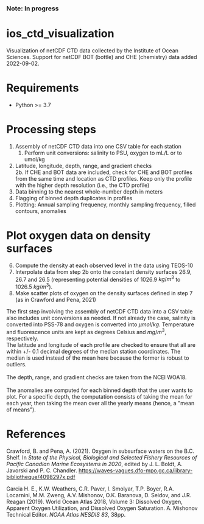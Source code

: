 ### Note: In progress

# ios_ctd_visualization
Visualization of netCDF CTD data collected by the Institute of Ocean Sciences. Support for netCDF BOT (bottle) and CHE (chemistry) data added 2022-09-02.

# Requirements
* Python >= 3.7

# Processing steps
1. Assembly of netCDF CTD data into one CSV table for each station
   1. Perform unit conversions: salinity to PSU, oxygen to mL/L or to umol/kg
2. Latitude, longitude, depth, range, and gradient checks \
   2b. If CHE and BOT data are included, check for CHE and BOT profiles from the same time and location as CTD profiles. Keep only the profile with the higher depth resolution (i.e., the CTD profile) 
3. Data binning to the nearest whole-number depth in meters
4. Flagging of binned depth duplicates in profiles
5. Plotting: Annual sampling frequency, monthly sampling frequency, filled contours, anomalies

# Plot oxygen data on density surfaces
6. Compute the density at each observed level in the data using TEOS-10
7. Interpolate data from step 2b onto the constant density surfaces 26.9, 26.7 and 26.5 (representing potential densities of 1026.9 $kg/m^3$ to 1026.5 $kg/m^3$).
8. Make scatter plots of oxygen on the density surfaces defined in step 7 (as in Crawford and Pena, 2021)

The first step involving the assembly of netCDF CTD data into a CSV table also includes unit conversions as needed. If not already the case, salinity is converted into PSS-78 and oxygen is converted into $\mu mol/kg$. Temperature and fluorescence units are kept as degrees Celsius and $mg/m^3$, respectively.
\
The latitude and longitude of each profile are checked to ensure that all are within +/- 0.1 decimal degrees of the median station coordinates. The median is used instead of the mean here because the former is robust to outliers.  
\
The depth, range, and gradient checks are taken from the NCEI WOA18.  
\
The anomalies are computed for each binned depth that the user wants to plot. For a specific depth, the computation consists of taking the mean for each year, then taking the mean over all the yearly means (hence, a "mean of means"). 

# References
Crawford, B. and Pena, A. (2021). Oxygen in subsurface waters on the B.C. Shelf. In *State of the Physical, Biological and Selected Fishery Resources of Pacific Canadian Marine Ecosystems in 2020*, edited by J. L. Boldt, A. Javorski and P. C. Chandler. https://waves-vagues.dfo-mpo.gc.ca/library-bibliotheque/4098297x.pdf

Garcia H. E., K.W. Weathers, C.R. Paver, I. Smolyar, T.P. Boyer, R.A. Locarnini, M.M. Zweng, A.V. Mishonov, O.K. Baranova, D. Seidov, and J.R. Reagan (2019). World Ocean Atlas 2018, Volume 3: Dissolved Oxygen, Apparent Oxygen Utilization, and Dissolved Oxygen Saturation. A. Mishonov Technical Editor. *NOAA Atlas NESDIS 83*, 38pp.
